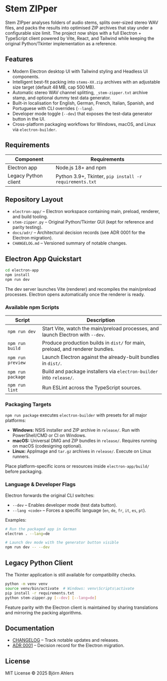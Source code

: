 # Stem ZIPper

Stem ZIPper analyses folders of audio stems, splits over-sized stereo WAV files, and packs the results into optimised ZIP archives that stay under a configurable size limit. The project now ships with a full Electron + TypeScript client powered by Vite, React, and Tailwind while keeping the original Python/Tkinter implementation as a reference.

## Features

- Modern Electron desktop UI with Tailwind styling and Headless UI components.
- Intelligent best-fit packing into `stems-XX.zip` archives with an adjustable size target (default 48 MB, cap 500 MB).
- Automatic stereo WAV channel splitting, `_stem-zipper.txt` archive stamp, and optional dummy test data generator.
- Built-in localisation for English, German, French, Italian, Spanish, and Portuguese with CLI overrides (`--lang`).
- Developer mode toggle (`--dev`) that exposes the test-data generator button in the UI.
- Cross-platform packaging workflows for Windows, macOS, and Linux via `electron-builder`.

## Requirements

| Component | Requirements |
|-----------|--------------|
| Electron app | Node.js 18+ and npm |
| Legacy Python client | Python 3.9+, Tkinter, `pip install -r requirements.txt` |

## Repository Layout

- `electron-app/` – Electron workspace containing main, preload, renderer, and build tooling.
- `stem-zipper.py` – Original Python/Tkinter GUI (kept for reference and parity testing).
- `docs/adr/` – Architectural decision records (see ADR 0001 for the Electron migration).
- `CHANGELOG.md` – Versioned summary of notable changes.

## Electron App Quickstart

```bash
cd electron-app
npm install
npm run dev
```

The dev server launches Vite (renderer) and recompiles the main/preload processes. Electron opens automatically once the renderer is ready.

### Available npm Scripts

| Script | Description |
|--------|-------------|
| `npm run dev` | Start Vite, watch the main/preload processes, and launch Electron with `--dev`. |
| `npm run build` | Produce production builds in `dist/` for main, preload, and renderer bundles. |
| `npm run preview` | Launch Electron against the already-built bundles in `dist/`. |
| `npm run package` | Build and package installers via `electron-builder` into `release/`. |
| `npm run lint` | Run ESLint across the TypeScript sources. |

### Packaging Targets

`npm run package` executes `electron-builder` with presets for all major platforms:

- **Windows:** NSIS installer and ZIP archive in `release/`. Run with PowerShell/CMD or CI on Windows.
- **macOS:** Universal DMG and ZIP bundles in `release/`. Requires running on macOS (codesigning optional).
- **Linux:** AppImage and `tar.gz` archives in `release/`. Execute on Linux runners.

Place platform-specific icons or resources inside `electron-app/build/` before packaging.

### Language & Developer Flags

Electron forwards the original CLI switches:

- `--dev` – Enables developer mode (test data button).
- `--lang <code>` – Forces a specific language (`en`, `de`, `fr`, `it`, `es`, `pt`).

Examples:

```bash
# Run the packaged app in German
electron . --lang=de

# Launch dev mode with the generator button visible
npm run dev -- --dev
```

## Legacy Python Client

The Tkinter application is still available for compatibility checks.

```bash
python -m venv venv
source venv/bin/activate  # Windows: venv\Scripts\activate
pip install -r requirements.txt
python stem-zipper.py [--dev] [--lang=de]
```

Feature parity with the Electron client is maintained by sharing translations and mirroring the packing algorithms.

## Documentation

- [CHANGELOG](CHANGELOG.md) – Track notable updates and releases.
- [ADR 0001](docs/adr/0001-electron-migration.md) – Decision record for the Electron migration.

## License

MIT License © 2025 Björn Ahlers
